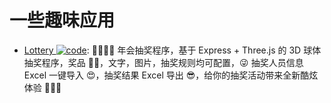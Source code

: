 # 一些趣味应用

- [Lottery ![code](https://shorturl.at/dlxyK)](https://github.com/moshang-xc/lottery): 🎉🌟✨🎈 年会抽奖程序，基于 Express + Three.js 的 3D 球体抽奖程序，奖品 🧧🎁，文字，图片，抽奖规则均可配置，😜 抽奖人员信息 Excel 一键导入 😍，抽奖结果 Excel 导出 😎，给你的抽奖活动带来全新酷炫体验 🚀🚀🚀
